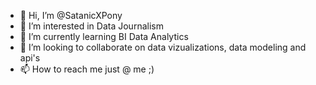 - 👋 Hi, I’m @SatanicXPony
- 👀 I’m interested in Data Journalism
- 🌱 I’m currently learning BI Data Analytics
- 💞️ I’m looking to collaborate on data vizualizations, data modeling and api's
- 📫 How to reach me just @ me ;)

<!---
SatanicXPony/SatanicXPony is a ✨ special ✨ repository because its `README.md` (this file) appears on your GitHub profile.
You can click the Preview link to take a look at your changes.
--->
